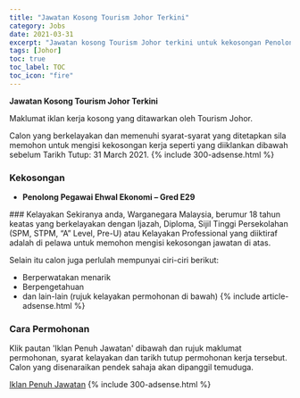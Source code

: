 ```yaml
---
title: "Jawatan Kosong Tourism Johor Terkini" 
category: Jobs 
date: 2021-03-31 
excerpt: "Jawatan kosong Tourism Johor terkini untuk kekosongan Penolong Pegawai Ehwal Ekonomi – Gred E29" 
tags: [Johor] 
toc: true 
toc_label: TOC 
toc_icon: "fire" 
--- 
```


**Jawatan Kosong Tourism Johor Terkini**

Maklumat iklan kerja kosong yang ditawarkan oleh Tourism Johor. 

Calon yang berkelayakan dan memenuhi syarat-syarat yang ditetapkan sila memohon untuk mengisi kekosongan kerja seperti yang diiklankan dibawah sebelum Tarikh Tutup: 31 March 2021. 
{% include 300-adsense.html %} 
### Kekosongan 
<ul>
<li>
<p><b>Penolong Pegawai Ehwal Ekonomi &#8211; Gred E29&#160;</b></p>
</li>
</ul> 
### Kelayakan 
Sekiranya anda, Warganegara Malaysia, berumur 18 tahun keatas yang berkelayakan dengan Ijazah, Diploma, Sijil Tinggi Persekolahan (SPM, STPM, “A” Level, Pre-U) atau Kelayakan Professional yang diiktiraf adalah di pelawa untuk memohon mengisi kekosongan jawatan di atas.

Selain itu calon juga perlulah mempunyai ciri-ciri berikut:
- Berperwatakan menarik
- Berpengetahuan
- dan lain-lain (rujuk kelayakan permohonan di bawah) 
{% include article-adsense.html %} 
### Cara Permohonan 
Klik pautan 'Iklan Penuh Jawatan' dibawah dan rujuk maklumat permohonan, syarat kelayakan dan tarikh tutup permohonan kerja tersebut.
Calon yang disenaraikan pendek sahaja akan dipanggil temuduga.

<a href="https://drive.google.com/drive/folders/16mDERzyvRQe-YO8BW7F7QHAYWJiXJv5J?fbclid=IwAR3j89TQAy8GadsIz9CP7lSP1ihWOG3DcvZu-wxWsh_e0tTQfNx1kZttItU" class="btn btn--info" target="_blank" rel="nofollow noopenner">Iklan Penuh Jawatan</a> 
{% include 300-adsense.html %} 